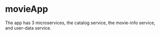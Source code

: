 # movieApp
The app has 3 microservices, the catalog service, the movie-info service, and user-data service.
